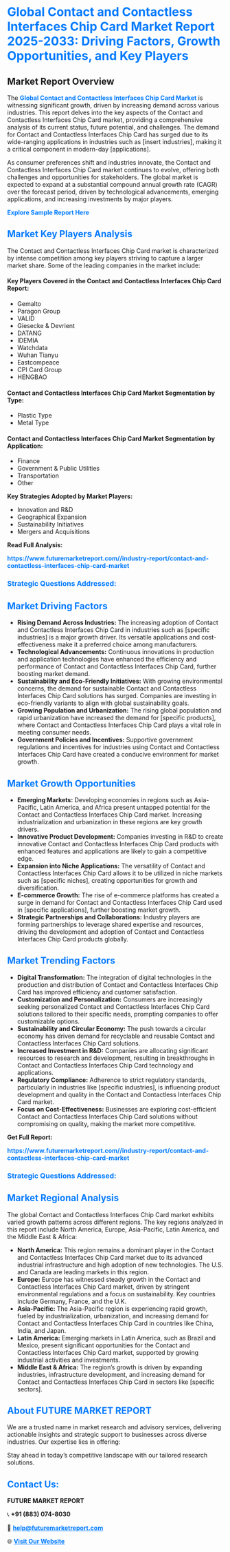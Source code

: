 <h1 style="color: #007BFF;">Global Contact and Contactless Interfaces Chip Card Market Report 2025-2033: Driving Factors, Growth Opportunities, and Key Players</h1>

<section id="overview">
<h2>Market Report Overview</h2>
<p>The <a href="https://www.futuremarketreport.com//industry-report/contact-and-contactless-interfaces-chip-card-market" style="color: #007BFF; text-decoration: none;"><strong>Global Contact and Contactless Interfaces Chip Card Market</strong></a> is witnessing significant growth, driven by increasing demand across various industries. This report delves into the key aspects of the Contact and Contactless Interfaces Chip Card market, providing a comprehensive analysis of its current status, future potential, and challenges. The demand for Contact and Contactless Interfaces Chip Card has surged due to its wide-ranging applications in industries such as [insert industries], making it a critical component in modern-day [applications].</p>
<p>As consumer preferences shift and industries innovate, the Contact and Contactless Interfaces Chip Card market continues to evolve, offering both challenges and opportunities for stakeholders. The global market is expected to expand at a substantial compound annual growth rate (CAGR) over the forecast period, driven by technological advancements, emerging applications, and increasing investments by major players.</p>
</section>

<section id="overview">
<p><a href="https://www.futuremarketreport.com//request-sample/reportId=76430" style="color: #007BFF; text-decoration: none;"><strong>Explore Sample Report Here</strong></a></p>
</section>

<section id="key-players">
<h2 style="color: #007BFF;">Market Key Players Analysis</h2>
<p>The Contact and Contactless Interfaces Chip Card market is characterized by intense competition among key players striving to capture a larger market share. Some of the leading companies in the market include:</p>
<h4>Key Players Covered in the Contact and Contactless Interfaces Chip Card Report:</h4>
<ul><li>Gemalto</li><li>Paragon Group</li><li>VALID</li><li>Giesecke &amp; Devrient</li><li>DATANG</li><li>IDEMIA</li><li>Watchdata</li><li>Wuhan Tianyu</li><li>Eastcompeace</li><li>CPI Card Group</li><li>HENGBAO</li></ul>
<h4>Contact and Contactless Interfaces Chip Card Market Segmentation by Type:</h4>
<ul><li>Plastic Type</li><li>Metal Type</li></ul>

<h4>Contact and Contactless Interfaces Chip Card Market Segmentation by Application:</h4>
<ul><li>Finance</li><li>Government &amp; Public Utilities</li><li>Transportation</li><li>Other</li></ul>
<p><strong>Key Strategies Adopted by Market Players:</strong></p>
<ul>
<li>Innovation and R&D</li>
<li>Geographical Expansion</li>
<li>Sustainability Initiatives</li>
<li>Mergers and Acquisitions</li>
</ul>
</section>

<section>
<p><strong>Read Full Analysis: </strong></p><a href="https://www.futuremarketreport.com//industry-report/contact-and-contactless-interfaces-chip-card-market" style="color: #007BFF; text-decoration: none;"><strong>https://www.futuremarketreport.com//industry-report/contact-and-contactless-interfaces-chip-card-market</strong></a>
<h3 style="color: #007BFF;">Strategic Questions Addressed:</h3>
</section>

<section id="driving-factors">
<h2 style="color: #007BFF;">Market Driving Factors</h2>
<ul>
<li><strong>Rising Demand Across Industries:</strong> The increasing adoption of Contact and Contactless Interfaces Chip Card in industries such as [specific industries] is a major growth driver. Its versatile applications and cost-effectiveness make it a preferred choice among manufacturers.</li>
<li><strong>Technological Advancements:</strong> Continuous innovations in production and application technologies have enhanced the efficiency and performance of Contact and Contactless Interfaces Chip Card, further boosting market demand.</li>
<li><strong>Sustainability and Eco-Friendly Initiatives:</strong> With growing environmental concerns, the demand for sustainable Contact and Contactless Interfaces Chip Card solutions has surged. Companies are investing in eco-friendly variants to align with global sustainability goals.</li>
<li><strong>Growing Population and Urbanization:</strong> The rising global population and rapid urbanization have increased the demand for [specific products], where Contact and Contactless Interfaces Chip Card plays a vital role in meeting consumer needs.</li>
<li><strong>Government Policies and Incentives:</strong> Supportive government regulations and incentives for industries using Contact and Contactless Interfaces Chip Card have created a conducive environment for market growth.</li>
</ul>
</section>

<section id="growth-opportunities">
<h2 style="color: #007BFF;">Market Growth Opportunities</h2>
<ul>
<li><strong>Emerging Markets:</strong> Developing economies in regions such as Asia-Pacific, Latin America, and Africa present untapped potential for the Contact and Contactless Interfaces Chip Card market. Increasing industrialization and urbanization in these regions are key growth drivers.</li>
<li><strong>Innovative Product Development:</strong> Companies investing in R&D to create innovative Contact and Contactless Interfaces Chip Card products with enhanced features and applications are likely to gain a competitive edge.</li>
<li><strong>Expansion into Niche Applications:</strong> The versatility of Contact and Contactless Interfaces Chip Card allows it to be utilized in niche markets such as [specific niches], creating opportunities for growth and diversification.</li>
<li><strong>E-commerce Growth:</strong> The rise of e-commerce platforms has created a surge in demand for Contact and Contactless Interfaces Chip Card used in [specific applications], further boosting market growth.</li>
<li><strong>Strategic Partnerships and Collaborations:</strong> Industry players are forming partnerships to leverage shared expertise and resources, driving the development and adoption of Contact and Contactless Interfaces Chip Card products globally.</li>
</ul>
</section>

<section id="trending-factors">
<h2 style="color: #007BFF;">Market Trending Factors</h2>
<ul>
<li><strong>Digital Transformation:</strong> The integration of digital technologies in the production and distribution of Contact and Contactless Interfaces Chip Card has improved efficiency and customer satisfaction.</li>
<li><strong>Customization and Personalization:</strong> Consumers are increasingly seeking personalized Contact and Contactless Interfaces Chip Card solutions tailored to their specific needs, prompting companies to offer customizable options.</li>
<li><strong>Sustainability and Circular Economy:</strong> The push towards a circular economy has driven demand for recyclable and reusable Contact and Contactless Interfaces Chip Card solutions.</li>
<li><strong>Increased Investment in R&D:</strong> Companies are allocating significant resources to research and development, resulting in breakthroughs in Contact and Contactless Interfaces Chip Card technology and applications.</li>
<li><strong>Regulatory Compliance:</strong> Adherence to strict regulatory standards, particularly in industries like [specific industries], is influencing product development and quality in the Contact and Contactless Interfaces Chip Card market.</li>
<li><strong>Focus on Cost-Effectiveness:</strong> Businesses are exploring cost-efficient Contact and Contactless Interfaces Chip Card solutions without compromising on quality, making the market more competitive.</li>
</ul>
</section>

<section>
<p><strong>Get Full Report: </strong></p><a href="https://www.futuremarketreport.com//industry-report/contact-and-contactless-interfaces-chip-card-market" style="color: #007BFF; text-decoration: none;"><strong>https://www.futuremarketreport.com//industry-report/contact-and-contactless-interfaces-chip-card-market</strong></a>
<h3 style="color: #007BFF;">Strategic Questions Addressed:</h3>
</section>


<section id="regional-analysis">
<h2 style="color: #007BFF;">Market Regional Analysis</h2>
<p>The global Contact and Contactless Interfaces Chip Card market exhibits varied growth patterns across different regions. The key regions analyzed in this report include North America, Europe, Asia-Pacific, Latin America, and the Middle East & Africa:</p>
<ul>
<li><strong>North America:</strong> This region remains a dominant player in the Contact and Contactless Interfaces Chip Card market due to its advanced industrial infrastructure and high adoption of new technologies. The U.S. and Canada are leading markets in this region.</li>
<li><strong>Europe:</strong> Europe has witnessed steady growth in the Contact and Contactless Interfaces Chip Card market, driven by stringent environmental regulations and a focus on sustainability. Key countries include Germany, France, and the U.K.</li>
<li><strong>Asia-Pacific:</strong> The Asia-Pacific region is experiencing rapid growth, fueled by industrialization, urbanization, and increasing demand for Contact and Contactless Interfaces Chip Card in countries like China, India, and Japan.</li>
<li><strong>Latin America:</strong> Emerging markets in Latin America, such as Brazil and Mexico, present significant opportunities for the Contact and Contactless Interfaces Chip Card market, supported by growing industrial activities and investments.</li>
<li><strong>Middle East & Africa:</strong> The region’s growth is driven by expanding industries, infrastructure development, and increasing demand for Contact and Contactless Interfaces Chip Card in sectors like [specific sectors].</li>
</ul>
</section>

<footer>
<h2 style="color: #007BFF;">About FUTURE MARKET REPORT</h2>
<p>We are a trusted name in market research and advisory services, delivering actionable insights and strategic support to businesses across diverse industries. Our expertise lies in offering:</p>

<p>Stay ahead in today’s competitive landscape with our tailored research solutions.</p>

<h2 style="color: #007BFF;">Contact Us:</h2>
<p><strong>FUTURE MARKET REPORT</strong></p>
<p>📞 <strong>+91 (883) 074-8030</strong></p>
<p>📧 <strong><a href="mailto:help@futuremarketreport.com" style="color: #007BFF;">help@futuremarketreport.com</a></strong></p>
<p>🌐 <strong><a href="https://www.futuremarketreport.com/" style="color: #007BFF;">Visit Our Website</a></strong></p>
</footer>